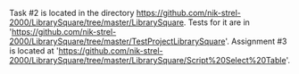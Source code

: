 Task #2 is located in the directory https://github.com/nik-strel-2000/LibrarySquare/tree/master/LibrarySquare.
Tests for it are in 'https://github.com/nik-strel-2000/LibrarySquare/tree/master/TestProjectLibrarySquare'.
Assignment #3 is located at 'https://github.com/nik-strel-2000/LibrarySquare/tree/master/LibrarySquare/Script%20Select%20Table'.

